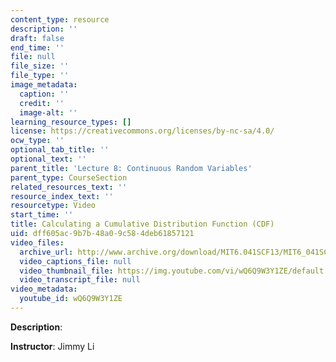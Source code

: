 ```yaml
---
content_type: resource
description: ''
draft: false
end_time: ''
file: null
file_size: ''
file_type: ''
image_metadata:
  caption: ''
  credit: ''
  image-alt: ''
learning_resource_types: []
license: https://creativecommons.org/licenses/by-nc-sa/4.0/
ocw_type: ''
optional_tab_title: ''
optional_text: ''
parent_title: 'Lecture 8: Continuous Random Variables'
parent_type: CourseSection
related_resources_text: ''
resource_index_text: ''
resourcetype: Video
start_time: ''
title: Calculating a Cumulative Distribution Function (CDF)
uid: dff605ac-9b7b-48a0-9c58-4deb61857121
video_files:
  archive_url: http://www.archive.org/download/MIT6.041SCF13/MIT6_041SCF13_Calculating_a_CDF_300k.mp4
  video_captions_file: null
  video_thumbnail_file: https://img.youtube.com/vi/wQ6Q9W3Y1ZE/default.jpg
  video_transcript_file: null
video_metadata:
  youtube_id: wQ6Q9W3Y1ZE
---
```

**Description**:

**Instructor**: Jimmy Li